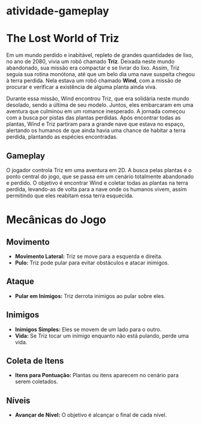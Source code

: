 # atividade-gameplay
# The Lost World of Triz

Em um mundo perdido e inabitável, repleto de grandes quantidades de lixo, no ano de 2080, vivia um robô chamado **Triz**. Deixada neste mundo abandonado, sua missão era compactar e se livrar do lixo. Assim, Triz seguia sua rotina monótona, até que um belo dia uma nave suspeita chegou à terra perdida. Nela estava um robô chamado **Wind**, com a missão de procurar e verificar a existência de alguma planta ainda viva.

Durante essa missão, Wind encontrou Triz, que era solidária neste mundo desolado, sendo a última de seu modelo. Juntos, eles embarcaram em uma aventura que culminou em um romance inesperado. A jornada começou com a busca por pistas das plantas perdidas. Após encontrar todas as plantas, Wind e Triz partiram para a grande nave que estava no espaço, alertando os humanos de que ainda havia uma chance de habitar a terra perdida, plantando as espécies encontradas.

## Gameplay

O jogador controla Triz em uma aventura em 2D. A busca pelas plantas é o ponto central do jogo, que se passa em um cenário totalmente abandonado e perdido. O objetivo é encontrar Wind e coletar todas as plantas na terra perdida, levando-as de volta para a nave onde os humanos vivem, assim permitindo que eles reabitam essa terra esquecida.

# Mecânicas do Jogo

## Movimento
- **Movimento Lateral:** Triz se move para a esquerda e direita.
- **Pulo:** Triz pode pular para evitar obstáculos e atacar inimigos.

## Ataque
- **Pular em Inimigos:** Triz derrota inimigos ao pular sobre eles.

## Inimigos
- **Inimigos Simples:** Eles se movem de um lado para o outro.
- **Vida:** Se Triz tocar um inimigo enquanto não está pulando, perde uma vida.

## Coleta de Itens
- **Itens para Pontuação:** Plantas ou itens aparecem no cenário para serem coletados.

## Níveis
- **Avançar de Nível:** O objetivo é alcançar o final de cada nível.
